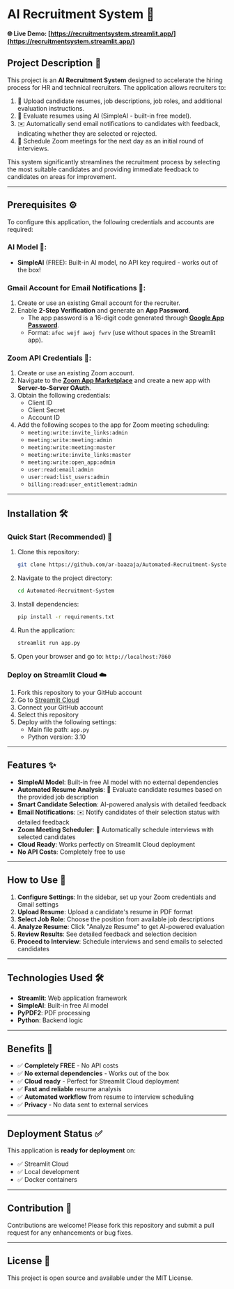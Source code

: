 # AI Recruitment System 🚀

**🌐 Live Demo: [https://recruitmentsystem.streamlit.app/](https://recruitmentsystem.streamlit.app/)**

## Project Description 📝

This project is an **AI Recruitment System** designed to accelerate the hiring process for HR and technical recruiters. The application allows recruiters to:

1. 📄 Upload candidate resumes, job descriptions, job roles, and additional evaluation instructions.
2. 🤖 Evaluate resumes using AI (SimpleAI - built-in free model).
3. ✉️ Automatically send email notifications to candidates with feedback, indicating whether they are selected or rejected.
4. 📅 Schedule Zoom meetings for the next day as an initial round of interviews.

This system significantly streamlines the recruitment process by selecting the most suitable candidates and providing immediate feedback to candidates on areas for improvement.

---

## Prerequisites ⚙️

To configure this application, the following credentials and accounts are required:

### AI Model 🤖:
- **SimpleAI** (FREE): Built-in AI model, no API key required - works out of the box!

### Gmail Account for Email Notifications 📧:
1. Create or use an existing Gmail account for the recruiter.
2. Enable **2-Step Verification** and generate an **App Password**.
   - The app password is a 16-digit code generated through **[Google App Password](https://support.google.com/accounts/answer/185833)**.
   - Format: `afec wejf awoj fwrv` (use without spaces in the Streamlit app).

### Zoom API Credentials 🎥:
1. Create or use an existing Zoom account.
2. Navigate to the **[Zoom App Marketplace](https://marketplace.zoom.us/)** and create a new app with **Server-to-Server OAuth**.
3. Obtain the following credentials:
   - Client ID
   - Client Secret
   - Account ID
4. Add the following scopes to the app for Zoom meeting scheduling:
   - `meeting:write:invite_links:admin`
   - `meeting:write:meeting:admin`
   - `meeting:write:meeting:master`
   - `meeting:write:invite_links:master`
   - `meeting:write:open_app:admin`
   - `user:read:email:admin`
   - `user:read:list_users:admin`
   - `billing:read:user_entitlement:admin`

---

## Installation 🛠️

### Quick Start (Recommended) 🚀

1. Clone this repository:
   ```bash
   git clone https://github.com/ar-baazaja/Automated-Recruitment-System.git
   ```

2. Navigate to the project directory:
   ```bash
   cd Automated-Recruitment-System
   ```

3. Install dependencies:
   ```bash
   pip install -r requirements.txt
   ```

4. Run the application:
   ```bash
   streamlit run app.py
   ```

5. Open your browser and go to: `http://localhost:7860`

### Deploy on Streamlit Cloud ☁️

1. Fork this repository to your GitHub account
2. Go to [Streamlit Cloud](https://share.streamlit.io/)
3. Connect your GitHub account
4. Select this repository
5. Deploy with the following settings:
   - Main file path: `app.py`
   - Python version: 3.10

---

## Features ✨

- **SimpleAI Model**: Built-in free AI model with no external dependencies
- **Automated Resume Analysis**: 📄 Evaluate candidate resumes based on the provided job description
- **Smart Candidate Selection**: AI-powered analysis with detailed feedback
- **Email Notifications**: ✉️ Notify candidates of their selection status with detailed feedback
- **Zoom Meeting Scheduler**: 📅 Automatically schedule interviews with selected candidates
- **Cloud Ready**: Works perfectly on Streamlit Cloud deployment
- **No API Costs**: Completely free to use

---

## How to Use 🎯

1. **Configure Settings**: In the sidebar, set up your Zoom credentials and Gmail settings
2. **Upload Resume**: Upload a candidate's resume in PDF format
3. **Select Job Role**: Choose the position from available job descriptions
4. **Analyze Resume**: Click "Analyze Resume" to get AI-powered evaluation
5. **Review Results**: See detailed feedback and selection decision
6. **Proceed to Interview**: Schedule interviews and send emails to selected candidates

---

## Technologies Used 🛠️

- **Streamlit**: Web application framework
- **SimpleAI**: Built-in free AI model
- **PyPDF2**: PDF processing
- **Python**: Backend logic

---

## Benefits 🌟

- ✅ **Completely FREE** - No API costs
- ✅ **No external dependencies** - Works out of the box
- ✅ **Cloud ready** - Perfect for Streamlit Cloud deployment
- ✅ **Fast and reliable** resume analysis
- ✅ **Automated workflow** from resume to interview scheduling
- ✅ **Privacy** - No data sent to external services

---

## Deployment Status ✅

This application is **ready for deployment** on:
- ✅ Streamlit Cloud
- ✅ Local development
- ✅ Docker containers

---

## Contribution 🤝

Contributions are welcome! Please fork this repository and submit a pull request for any enhancements or bug fixes.

---

## License 📄

This project is open source and available under the MIT License.
